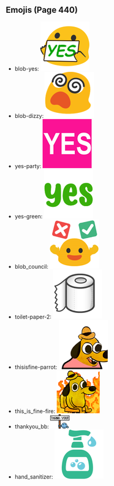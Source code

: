 
## Emojis (Page 440)

* blob-yes: ![blob-yes](output/blob-yes.png)
* blob-dizzy: ![blob-dizzy](output/blob-dizzy.png)
* yes-party: ![yes-party](output/yes-party.gif)
* yes-green: ![yes-green](output/yes-green.png)
* blob_council: ![blob_council](output/blob_council.png)
* toilet-paper-2: ![toilet-paper-2](output/toilet-paper-2.png)
* thisisfine-parrot: ![thisisfine-parrot](output/thisisfine-parrot.gif)
* this_is_fine-fire: ![this_is_fine-fire](output/this_is_fine-fire.gif)
* thankyou_bb: ![thankyou_bb](output/thankyou_bb.gif)
* hand_sanitizer: ![hand_sanitizer](output/hand_sanitizer.png)
